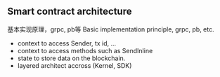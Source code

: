 ## Smart contract architecture

基本实现原理，grpc, pb等
Basic implementation principle, grpc, pb, etc.

- context to access Sender, tx id, ...
- context to access methods such as SendInline
- state to store data on the blockchain.
- layered architect accross (Kernel, SDK)